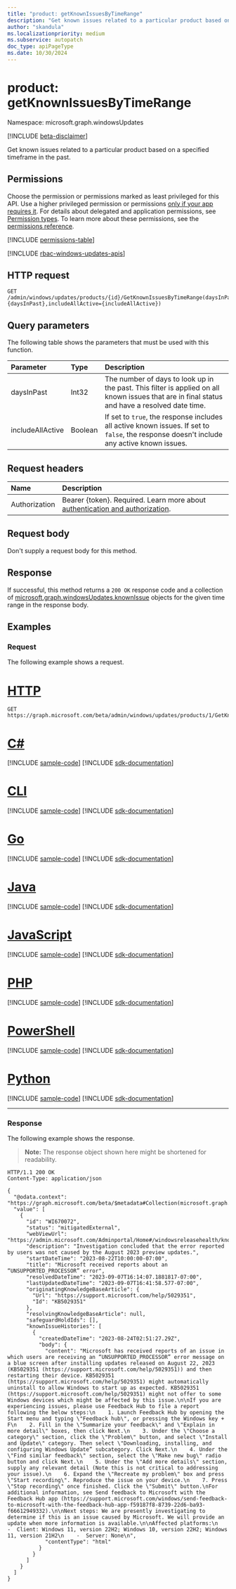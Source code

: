 ```yaml
---
title: "product: getKnownIssuesByTimeRange"
description: "Get known issues related to a particular product based on a specified timeframe in the past."
author: "skandula"
ms.localizationpriority: medium
ms.subservice: autopatch
doc_type: apiPageType
ms.date: 10/30/2024
---
```


# product: getKnownIssuesByTimeRange

Namespace: microsoft.graph.windowsUpdates

[!INCLUDE [beta-disclaimer](../../includes/beta-disclaimer.md)]

Get known issues related to a particular product based on a specified timeframe in the past.

## Permissions
Choose the permission or permissions marked as least privileged for this API. Use a higher privileged permission or permissions [only if your app requires it](/graph/permissions-overview#best-practices-for-using-microsoft-graph-permissions). For details about delegated and application permissions, see [Permission types](/graph/permissions-overview#permission-types). To learn more about these permissions, see the [permissions reference](/graph/permissions-reference).

<!-- { "blockType": "permissions", "name": "windowsupdates_product_getknownissuesbytimerange" } -->
[!INCLUDE [permissions-table](../includes/permissions/windowsupdates-product-getknownissuesbytimerange-permissions.md)]

[!INCLUDE [rbac-windows-updates-apis](../includes/rbac-for-apis/rbac-windows-updates-apis.md)]


## HTTP request

<!-- {
  "blockType": "ignored"
}
-->
``` http
GET /admin/windows/updates/products/{id}/GetKnownIssuesByTimeRange(daysInPast={daysInPast},includeAllActive={includeAllActive})
```

## Query parameters

The following table shows the parameters that must be used with this function.

|Parameter|Type|Description|
|:---|:---|:---|
|daysInPast|Int32|The number of days to look up in the past. This filter is applied on all known issues that are in final status and have a resolved date time.|
|includeAllActive|Boolean|If set to `true`, the response includes all active known issues. If set to `false`, the response doesn't include any active known issues.|

## Request headers

|Name|Description|
|:---|:---|
|Authorization|Bearer {token}. Required. Learn more about [authentication and authorization](/graph/auth/auth-concepts).|

## Request body

Don't supply a request body for this method. 

## Response

If successful, this method returns a `200 OK` response code and a collection of [microsoft.graph.windowsUpdates.knownIssue](../resources/windowsupdates-knownissue.md) objects for the given time range in the response body.

## Examples

### Request

The following example shows a request.

# [HTTP](#tab/http)
<!-- {
  "blockType": "request",
  "name": "windowsupdates.GetKnownIssuesByTimeRange",
  "sampleKeys": ["1"]
}
-->
``` http
GET https://graph.microsoft.com/beta/admin/windows/updates/products/1/GetKnownIssuesByTimeRange(daysInPast=70,includeAllActive=false)
```

# [C#](#tab/csharp)
[!INCLUDE [sample-code](../includes/snippets/csharp/windowsupdatesgetknownissuesbytimerange-csharp-snippets.md)]
[!INCLUDE [sdk-documentation](../includes/snippets/snippets-sdk-documentation-link.md)]

# [CLI](#tab/cli)
[!INCLUDE [sample-code](../includes/snippets/cli/windowsupdatesgetknownissuesbytimerange-cli-snippets.md)]
[!INCLUDE [sdk-documentation](../includes/snippets/snippets-sdk-documentation-link.md)]

# [Go](#tab/go)
[!INCLUDE [sample-code](../includes/snippets/go/windowsupdatesgetknownissuesbytimerange-go-snippets.md)]
[!INCLUDE [sdk-documentation](../includes/snippets/snippets-sdk-documentation-link.md)]

# [Java](#tab/java)
[!INCLUDE [sample-code](../includes/snippets/java/windowsupdatesgetknownissuesbytimerange-java-snippets.md)]
[!INCLUDE [sdk-documentation](../includes/snippets/snippets-sdk-documentation-link.md)]

# [JavaScript](#tab/javascript)
[!INCLUDE [sample-code](../includes/snippets/javascript/windowsupdatesgetknownissuesbytimerange-javascript-snippets.md)]
[!INCLUDE [sdk-documentation](../includes/snippets/snippets-sdk-documentation-link.md)]

# [PHP](#tab/php)
[!INCLUDE [sample-code](../includes/snippets/php/windowsupdatesgetknownissuesbytimerange-php-snippets.md)]
[!INCLUDE [sdk-documentation](../includes/snippets/snippets-sdk-documentation-link.md)]

# [PowerShell](#tab/powershell)
[!INCLUDE [sample-code](../includes/snippets/powershell/windowsupdatesgetknownissuesbytimerange-powershell-snippets.md)]
[!INCLUDE [sdk-documentation](../includes/snippets/snippets-sdk-documentation-link.md)]

# [Python](#tab/python)
[!INCLUDE [sample-code](../includes/snippets/python/windowsupdatesgetknownissuesbytimerange-python-snippets.md)]
[!INCLUDE [sdk-documentation](../includes/snippets/snippets-sdk-documentation-link.md)]

---

### Response

The following example shows the response.

>**Note:** The response object shown here might be shortened for readability.

<!-- {
  "blockType": "response",
  "truncated": true,
  "@odata.type": "Collection(microsoft.graph.windowsUpdates.knownIssue)"
}
-->
``` http
HTTP/1.1 200 OK
Content-Type: application/json

{
  "@odata.context": "https://graph.microsoft.com/beta/$metadata#Collection(microsoft.graph.windowsUpdates.knownIssue)",
  "value": [
    {
      "id": "WI670072",
      "status": "mitigatedExternal",
      "webViewUrl": "https://admin.microsoft.com/Adminportal/Home#/windowsreleasehealth/knownissues/:/issue/WI670072",
      "description": "Investigation concluded that the error reported by users was not caused by the August 2023 preview updates.",
      "startDateTime": "2023-08-22T10:00:00-07:00",
      "title": "Microsoft received reports about an “UNSUPPORTED_PROCESSOR” error",
      "resolvedDateTime": "2023-09-07T16:14:07.1881817-07:00",
      "lastUpdatedDateTime": "2023-09-07T16:41:58.577-07:00",
      "originatingKnowledgeBaseArticle": {
        "Url": "https://support.microsoft.com/help/5029351",
        "Id": "KB5029351"
      },
      "resolvingKnowledgeBaseArticle": null,
      "safeguardHoldIds": [],
      "knownIssueHistories": [
        {
          "createdDateTime": "2023-08-24T02:51:27.29Z",
          "body": {
            "content": "Microsoft has received reports of an issue in which users are receiving an “UNSUPPORTED_PROCESSOR” error message on a blue screen after installing updates released on August 22, 2023 (KB5029351 (https://support.microsoft.com/help/5029351)) and then restarting their device. KB5029351 (https://support.microsoft.com/help/5029351) might automatically uninstall to allow Windows to start up as expected. KB5029351 (https://support.microsoft.com/help/5029351) might not offer to some Windows devices which might be affected by this issue.\n\nIf you are experiencing issues, please use Feedback Hub to file a report following the below steps:\n    1. Launch Feedback Hub by opening the Start menu and typing \"Feedback hub\", or pressing the Windows key + F\n    2. Fill in the \"Summarize your feedback\" and \"Explain in more detail\" boxes, then click Next.\n    3. Under the \"Choose a category\" section, click the \"Problem\" button, and select \"Install and Update\" category. Then select \"Downloading, installing, and configuring Windows Update” subcategory. Click Next.\n    4. Under the \"Find similar feedback\" section, select the \"Make new bug\" radio button and click Next.\n    5. Under the \"Add more details\" section, supply any relevant detail (Note this is not critical to addressing your issue).\n    6. Expand the \"Recreate my problem\" box and press \"Start recording\". Reproduce the issue on your device.\n    7. Press \"Stop recording\" once finished. Click the \"Submit\" button.\nFor additional information, see Send feedback to Microsoft with the Feedback Hub app (https://support.microsoft.com/windows/send-feedback-to-microsoft-with-the-feedback-hub-app-f59187f8-8739-22d6-ba93-f66612949332).\n\nNext steps: We are presently investigating to determine if this is an issue caused by Microsoft. We will provide an update when more information is available.\n\nAffected platforms:\n    -  Client: Windows 11, version 22H2; Windows 10, version 22H2; Windows 11, version 21H2\n    -  Server: None\n",
            "contentType": "html"
          }
        }
      ]
    }
  ]
}
```
